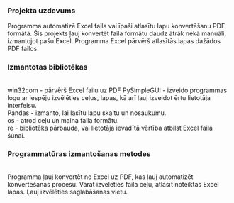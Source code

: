 ### Projekta uzdevums
Programma automatizē Excel faila vai īpaši atlasītu lapu konvertēšanu PDF formātā. Šis projekts ļauj konvertēt faila formātu daudz ātrāk nekā manuāli, izmantojot pašu Excel. Programma Excel pārvērš atlasītās lapas dažādos PDF failos.
</br>
### Izmantotas bibliotēkas
</br>win32com - pārvērš Excel failu uz PDF
PySimpleGUI - izveido programmas logu ar iespēju izvēlēties ceļus, lapas, kā arī ļauj izveidot ērtu lietotāja interfeisu.</br>
Pandas - izmanto, lai lasītu lapu skaitu un nosaukumu.</br>
os - atrod ceļu un maina faila formātu.</br>
re - bibliotēka pārbauda, ​​vai lietotāja ievadītā vērtība atbilst Excel faila šūnai.
</br>
### Programmatūras izmantošanas metodes
</br>Programma ļauj konvertēt no Excel uz PDF, kas ļauj automatizēt konvertēšanas procesu. Varat izvēlēties faila ceļu, atlasīt noteiktas Excel lapas. Ļauj izvēlēties saglabāšanas vietu.
